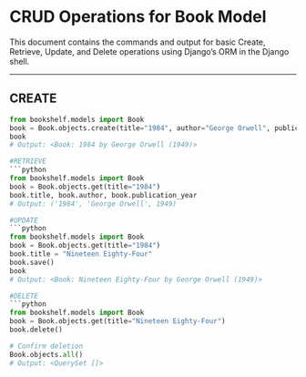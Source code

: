
#  CRUD Operations for Book Model

This document contains the commands and output for basic Create, Retrieve, Update, and Delete operations using Django’s ORM in the Django shell.

---

## CREATE
```python
from bookshelf.models import Book
book = Book.objects.create(title="1984", author="George Orwell", publication_year=1949)
book
# Output: <Book: 1984 by George Orwell (1949)>

#RETRIEVE
```python
from bookshelf.models import Book
book = Book.objects.get(title="1984")
book.title, book.author, book.publication_year
# Output: ('1984', 'George Orwell', 1949)

#UPDATE
```python
from bookshelf.models import Book
book = Book.objects.get(title="1984")
book.title = "Nineteen Eighty-Four"
book.save()
book
# Output: <Book: Nineteen Eighty-Four by George Orwell (1949)>

#DELETE
```python
from bookshelf.models import Book
book = Book.objects.get(title="Nineteen Eighty-Four")
book.delete()

# Confirm deletion
Book.objects.all()
# Output: <QuerySet []>

